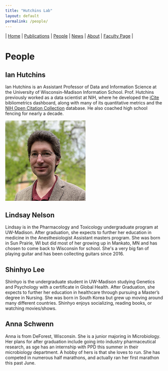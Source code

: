 ```yaml
---
title: "Hutchins Lab"
layout: default
permalink: /people/
---
```

| [Home](/index) | [Publications](/publications) | [People](/people) | [News](/news) | [About](/about) | [Faculty Page](https://ischool.wisc.edu/blog/staff/hutchins-b-ian/) |

# People

## Ian Hutchins
Ian Hutchins is an Assistant Professor of Data and Information Science at the University of Wisconsin-Madison Information School. Prof. Hutchins previously worked as a data scientist at NIH, where he developed the [iCite](https://icite.od.nih.gov) bibliometrics dashboard, along with many of its quantitative metrics and the [NIH Open Citation Collection](http://doi.org/10.1371/journal.pbio.3000385) database. He also coached high school fencing for nearly a decade.

![Ian Hutchins](/assets/ian_256.png)

## Lindsay Nelson
Lindsay is in the Pharmacology and Toxicology undergraduate program at UW-Madison. After graduation, she expects to further her education in medicine in the Anesthesiologist Assistant masters program. She was born in Sun Prairie, WI but did most of her growing up in Mankato, MN and has chosen to come back to Wisconsin for school.  She's a very big fan of playing guitar and has been collecting guitars since 2016.

## Shinhyo Lee
Shinhyo is the undergraduate student in UW-Madison studying Genetics and Psychology with a certificate in Global Health. After Graduation, she expects to further her education in healthcare through pursuing a Master’s degree in Nursing. She was born in South Korea but grew up moving around many different countries. Shinhyo enjoys socializing, reading books, or watching movies/shows.

## Anna Schwenn
Anna is from DeForest, Wisconsin. She is a junior majoring in Microbiology. Her plans for after graduation include going into industry pharmaceutical research, as sge has an internship with PPD this summer in their microbiology department. A hobby of hers is that she loves to run. She has competed in numerous half marathons, and actually ran her first marathon this past June.
